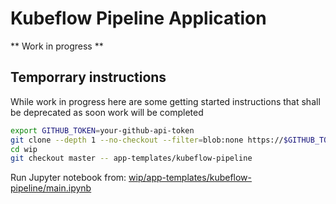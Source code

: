# Kubeflow Pipeline Application

** Work in progress **

## Temporrary instructions

While work in progress here are some getting started instructions that shall be deprecated as soon work will be completed

```bash
export GITHUB_TOKEN=your-github-api-token
git clone --depth 1 --no-checkout --filter=blob:none https://$GITHUB_TOKEN@github.com/agilestacks/applications wip
cd wip
git checkout master -- app-templates/kubeflow-pipeline
```
Run Jupyter notebook from: [wip/app-templates/kubeflow-pipeline/main.ipynb](main.ipynb)
